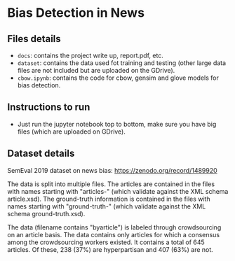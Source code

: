 # Bias Detection in News

## Files details
- `docs`: contains the project write up, report.pdf, etc.
- `dataset`: contains the data used fot training and testing (other large data files are not included but are uploaded on the GDrive).
- `cbow.ipynb`: contains the code for cbow, gensim and glove models for bias detection.

## Instructions to run
- Just run the jupyter notebook top to bottom, make sure you have big files (which are uploaded on GDrive).

## Dataset details
SemEval 2019 dataset on news bias: https://zenodo.org/record/1489920

The data is split into multiple files. The articles are contained in the files with names starting with "articles-" (which validate against the XML schema article.xsd). The ground-truth information is contained in the files with names starting with "ground-truth-" (which validate against the XML schema ground-truth.xsd).

The data (filename contains "byarticle") is labeled through crowdsourcing on an article basis. The data contains only articles for which a consensus among the crowdsourcing workers existed. It contains a total of 645 articles. Of these, 238 (37%) are hyperpartisan and 407 (63%) are not.
